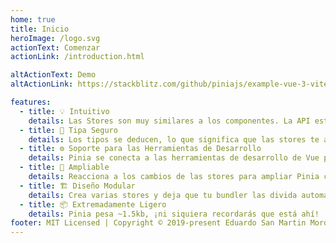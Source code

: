 ```yaml
---
home: true
title: Inicio
heroImage: /logo.svg
actionText: Comenzar
actionLink: /introduction.html

altActionText: Demo
altActionLink: https://stackblitz.com/github/piniajs/example-vue-3-vite

features:
  - title: 💡 Intuitivo
    details: Las Stores son muy similares a los componentes. La API está diseñada para que puedas escribir stores bien organizadas.
  - title: 🔑 Tipa Seguro
    details: Los tipos se deducen, lo que significa que las stores te ayudan con auto-completado ¡incluso en JavaScript!
  - title: ⚙️ Soporte para las Herramientas de Desarrollo
    details: Pinia se conecta a las herramientas de desarrollo de Vue para ofrecerte una experiencia de desarrollo mejorada tanto en Vue 2 como en Vue 3.
  - title: 🔌 Ampliable
    details: Reacciona a los cambios de las stores para ampliar Pinia con transacciones, sincronización de almacenamiento local, etc.
  - title: 🏗 Diseño Modular
    details: Crea varias stores y deja que tu bundler las divida automáticamente.
  - title: 📦 Extremadamente Ligero
    details: Pinia pesa ~1.5kb, ¡ni siquiera recordarás que está ahí!
footer: MIT Licensed | Copyright © 2019-present Eduardo San Martin Morote
---
```


<ClientOnly>
  <ThemeToggle/>
  <!-- <TestStore/> -->
</ClientOnly>

<HomeSponsors />

<script setup>
import HomeSponsors from './.vitepress/components/HomeSponsors.vue'
import ThemeToggle from './.vitepress/components/ThemeToggle.vue'
// import TestStore from './.vitepress/components/TestStore.vue'
</script>
